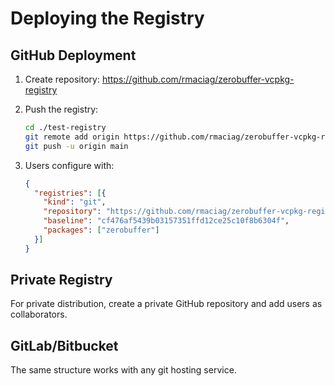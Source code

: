 # Deploying the Registry

## GitHub Deployment

1. Create repository: https://github.com/rmaciag/zerobuffer-vcpkg-registry

2. Push the registry:
   ```bash
   cd ./test-registry
   git remote add origin https://github.com/rmaciag/zerobuffer-vcpkg-registry.git
   git push -u origin main
   ```

3. Users configure with:
   ```json
   {
     "registries": [{
       "kind": "git",
       "repository": "https://github.com/rmaciag/zerobuffer-vcpkg-registry",
       "baseline": "cf476af5439b03157351ffd12ce25c10f8b6304f",
       "packages": ["zerobuffer"]
     }]
   }
   ```

## Private Registry

For private distribution, create a private GitHub repository and add users as collaborators.

## GitLab/Bitbucket

The same structure works with any git hosting service.
